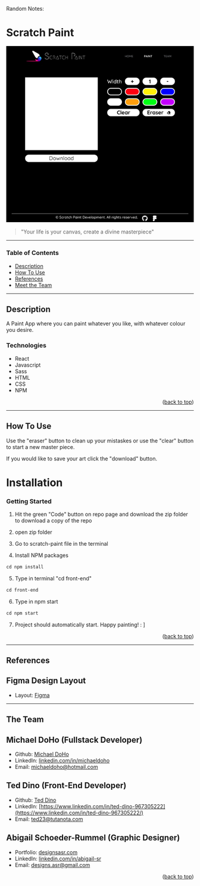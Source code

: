 Random Notes:

# Scratch Paint

![Project Image](https://github.com/Mike2081/scratch-paint/blob/master/img/desktop-layout.jpg)

> "Your life is your canvas, create a divine masterpiece"

---

### Table of Contents

- [Description](#description)
- [How To Use](#how-to-use)
- [References](#references)
- [Meet the Team](#author-info)

---

## Description

A Paint App where you can paint whatever you like, with whatever colour you
desire.

### Technologies

- React
- Javascript
- Sass
- HTML
- CSS
- NPM

<p align="right">(<a href="#top">back to top</a>)</p>

---

## How To Use

Use the "eraser" button to clean up your mistaskes or use the "clear" button to
start a new master piece.

If you would like to save your art click the "download" button.

# Installation

### Getting Started

1. Hit the green "Code" button on repo page and download the zip folder to
   download a copy of the repo

2. open zip folder

3. Go to scratch-paint file in the terminal

4. Install NPM packages

```html
cd npm install
```

5. Type in terminal "cd front-end"

```html
cd front-end
```

6. Type in npm start

```html
cd npm start
```

7. Project should automatically start. Happy painting! : ]

<p align="right">(<a href="#top">back to top</a>)</p>

---

## References

## Figma Design Layout

- Layout:
  [Figma](https://www.figma.com/file/2addoOozsjdlIPIuFgsrst/Hackathon?node-id=0%)

---

## The Team

## Michael DoHo (Fullstack Developer)

- Github: [Michael DoHo](https://github.com/Mike2081)
- LinkedIn:
  [linkedin.com/in/michaeldoho](https://www.linkedin.com/in/michaeldoho/)
- Email: [michaeldoho@hotmail.com](michaeldoho@hotmail.com)

## Ted Dino (Front-End Developer)

- Github: [Ted Dino](https://github.com/ted-dino)
- LinkedIn:
  [https://www.linkedin.com/in/ted-dino-967305222](https://www.linkedin.com/in/ted-dino-967305222/)
- Email: [ted23@tutanota.com](ted23@tutanota.com)

## Abigail Schoeder-Rummel (Graphic Designer)

- Portfolio: [designsasr.com](https://designsasr.com/)
- LinkedIn:
  [linkedin.com/in/abigail-sr](https://www.linkedin.com/in/abigail-sr/)
- Email: [designs.asr@gmail.com](designs.asr@gmail.com)
<p align="right">(<a href="#top">back to top</a>)</p>
